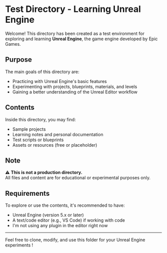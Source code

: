 # Test Directory - Learning Unreal Engine

Welcome! This directory has been created as a test environment for exploring and learning **Unreal Engine**, the game engine developed by Epic Games.

## Purpose

The main goals of this directory are:

- Practicing with Unreal Engine's basic features
- Experimenting with projects, blueprints, materials, and levels
- Gaining a better understanding of the Unreal Editor workflow

## Contents

Inside this directory, you may find:

- Sample projects
- Learning notes and personal documentation
- Test scripts or blueprints
- Assets or resources (free or placeholder)

## Note

⚠️ **This is not a production directory.**  
All files and content are for educational or experimental purposes only.

## Requirements

To explore or use the contents, it's recommended to have:

- Unreal Engine (version 5.x or later)
- A text/code editor (e.g., VS Code) if working with code
- I'm not using any plugin in the editor right now
---

Feel free to clone, modify, and use this folder for your Unreal Engine experiments !
